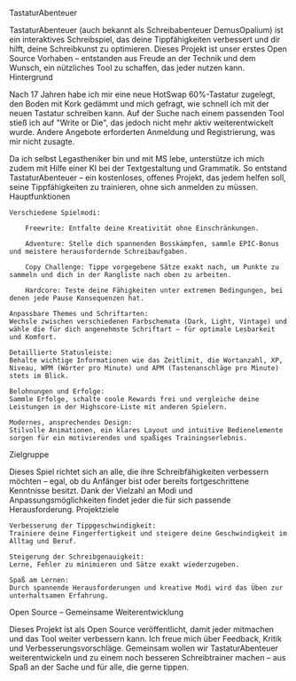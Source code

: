 TastaturAbenteuer

TastaturAbenteuer (auch bekannt als Schreibabenteuer DemusOpalium) ist ein interaktives Schreibspiel, das deine Tippfähigkeiten verbessert und dir hilft, deine Schreibkunst zu optimieren. Dieses Projekt ist unser erstes Open Source Vorhaben – entstanden aus Freude an der Technik und dem Wunsch, ein nützliches Tool zu schaffen, das jeder nutzen kann.
Hintergrund

Nach 17 Jahren habe ich mir eine neue HotSwap 60%-Tastatur zugelegt, den Boden mit Kork gedämmt und mich gefragt, wie schnell ich mit der neuen Tastatur schreiben kann. Auf der Suche nach einem passenden Tool stieß ich auf "Write or Die", das jedoch nicht mehr aktiv weiterentwickelt wurde. Andere Angebote erforderten Anmeldung und Registrierung, was mir nicht zusagte.

Da ich selbst Legastheniker bin und mit MS lebe, unterstütze ich mich zudem mit Hilfe einer KI bei der Textgestaltung und Grammatik. So entstand TastaturAbenteuer – ein kostenloses, offenes Projekt, das jedem helfen soll, seine Tippfähigkeiten zu trainieren, ohne sich anmelden zu müssen.
Hauptfunktionen

    Verschiedene Spielmodi:

        Freewrite: Entfalte deine Kreativität ohne Einschränkungen.

        Adventure: Stelle dich spannenden Bosskämpfen, sammle EPIC-Bonus und meistere herausfordernde Schreibaufgaben.

        Copy Challenge: Tippe vorgegebene Sätze exakt nach, um Punkte zu sammeln und dich in der Rangliste nach oben zu arbeiten.

        Hardcore: Teste deine Fähigkeiten unter extremen Bedingungen, bei denen jede Pause Konsequenzen hat.

    Anpassbare Themes und Schriftarten:
    Wechsle zwischen verschiedenen Farbschemata (Dark, Light, Vintage) und wähle die für dich angenehmste Schriftart – für optimale Lesbarkeit und Komfort.

    Detaillierte Statusleiste:
    Behalte wichtige Informationen wie das Zeitlimit, die Wortanzahl, XP, Niveau, WPM (Wörter pro Minute) und APM (Tastenanschläge pro Minute) stets im Blick.

    Belohnungen und Erfolge:
    Sammle Erfolge, schalte coole Rewards frei und vergleiche deine Leistungen in der Highscore-Liste mit anderen Spielern.

    Modernes, ansprechendes Design:
    Stilvolle Animationen, ein klares Layout und intuitive Bedienelemente sorgen für ein motivierendes und spaßiges Trainingserlebnis.

Zielgruppe

Dieses Spiel richtet sich an alle, die ihre Schreibfähigkeiten verbessern möchten – egal, ob du Anfänger bist oder bereits fortgeschrittene Kenntnisse besitzt. Dank der Vielzahl an Modi und Anpassungsmöglichkeiten findet jeder die für sich passende Herausforderung.
Projektziele

    Verbesserung der Tippgeschwindigkeit:
    Trainiere deine Fingerfertigkeit und steigere deine Geschwindigkeit im Alltag und Beruf.

    Steigerung der Schreibgenauigkeit:
    Lerne, Fehler zu minimieren und Sätze exakt wiederzugeben.

    Spaß am Lernen:
    Durch spannende Herausforderungen und kreative Modi wird das Üben zur unterhaltsamen Erfahrung.

Open Source – Gemeinsame Weiterentwicklung

Dieses Projekt ist als Open Source veröffentlicht, damit jeder mitmachen und das Tool weiter verbessern kann. Ich freue mich über Feedback, Kritik und Verbesserungsvorschläge. Gemeinsam wollen wir TastaturAbenteuer weiterentwickeln und zu einem noch besseren Schreibtrainer machen – aus Spaß an der Sache und für alle, die gerne tippen.
